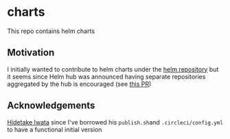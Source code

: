 # charts

This repo contains helm charts

## Motivation

I initially wanted to contribute to helm charts under the [helm repository](https://github.com/helm/charts) but it seems
since Helm hub was announced having separate repositories aggregated by the hub is encouraged (see
[this PR](https://github.com/helm/charts/pull/13660))

## Acknowledgements

[Hidetake Iwata](https://github.com/int128) since I've borrowed his `publish.sh`and `.circleci/config.yml` to have
a functional initial version
